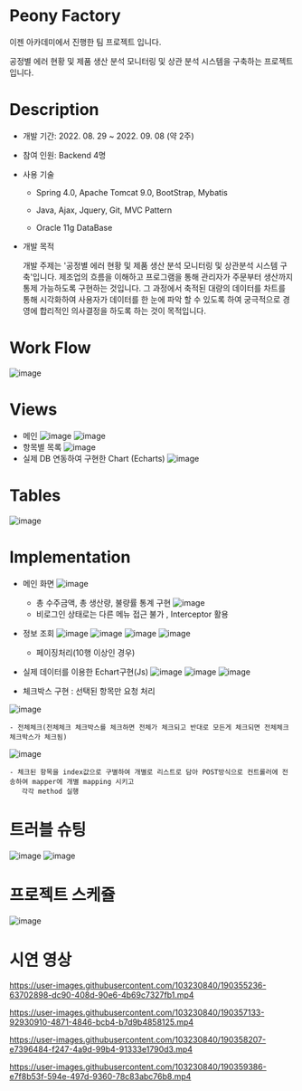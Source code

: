 Peony Factory
===========
이젠 아카데미에서 진행한 팀 프로젝트 입니다.

공정별 에러 현황 및 제품 생산 분석 모니터링 및 상관 분석 시스템을 구축하는 프로젝트입니다.

Description
=============
* 개발 기간: 2022. 08. 29 ~ 2022. 09. 08 (약 2주)

* 참여 인원: Backend 4명

* 사용 기술

    - Spring 4.0, Apache Tomcat 9.0,  BootStrap, Mybatis
    
    - Java, Ajax, Jquery, Git, MVC Pattern
    
    - Oracle 11g DataBase
    
* 개발 목적

    개발 주제는 '공정별 에러 현황 및 제품 생산 분석 모니터링 및 상관분석 시스템 구축'입니다.
    제조업의 흐름을 이해하고 프로그램을 통해 관리자가 주문부터 생산까지 통제 가능하도록 구현하는 것입니다.
    그 과정에서 축적된 대량의 데이터를 차트를 통해 시각화하여 사용자가 데이터를 한 눈에 파악 할 수 있도록 하여
    궁극적으로 경영에 합리적인 의사결정을 하도록 하는 것이 목적입니다.

Work Flow
============
![image](https://user-images.githubusercontent.com/103177577/190033217-3e32ade0-7d52-4725-b0f7-f9ecd301cf42.png)

Views
===========
* 메인
![image](https://user-images.githubusercontent.com/103230840/188064325-27ba08af-0d33-45d0-9f28-d52e8da592ba.png)
![image](https://user-images.githubusercontent.com/103230840/188063505-a847cc09-89bf-4afd-a603-c55a2e7e370c.png)
* 항목별 목록
![image](https://user-images.githubusercontent.com/103230840/188063647-d4e5035f-ca26-4c61-9e5c-905c6ff85060.png)
* 실제 DB 연동하여 구현한 Chart (Echarts)
![image](https://user-images.githubusercontent.com/103230840/188654789-754a0c02-4377-4c05-88d7-784eeb53e136.png)

Tables
==========
![image](https://user-images.githubusercontent.com/103230840/189382850-76969c64-80a0-49a9-bf93-ec71d965f258.png)


Implementation
===========
* 메인 화면
![image](https://user-images.githubusercontent.com/103230840/189580609-98cb919a-e6bf-46fb-9115-18718b13163d.png)
    - 총 수주금액, 총 생산량, 불량률 통계 구현
![image](https://user-images.githubusercontent.com/103230840/189580900-f2957010-4e01-46e9-9ddc-ce54674a1f1a.png)
    - 비로그인 상태로는 다른 메뉴 접근 불가 , Interceptor 활용

* 정보 조회
![image](https://user-images.githubusercontent.com/103230840/189581228-906265be-23eb-4dca-aa8d-80ea9e2e8164.png)
![image](https://user-images.githubusercontent.com/103230840/189581372-8d745f76-e2a6-44c1-833c-85137ee2c718.png)
![image](https://user-images.githubusercontent.com/103230840/189581411-99b16f6a-ee8a-4645-ac5b-0d06e41aeaa3.png)
![image](https://user-images.githubusercontent.com/103230840/189581480-f44d22ca-5b67-4557-90aa-aca6e7384b35.png)

    - 페이징처리(10행 이상인 경우)

* 실제 데이터를 이용한 Echart구현(Js)
![image](https://user-images.githubusercontent.com/103230840/189594608-6d21db0e-272f-44b2-92e8-0c9763dca156.png)
![image](https://user-images.githubusercontent.com/103230840/189594355-6ad7fc29-e261-4d80-aa66-77ffd4cd4b05.png)
![image](https://user-images.githubusercontent.com/103230840/189594414-865b16da-3472-41a3-a3f0-d9eb53d9eb39.png)


* 체크박스 구현 : 선택된 항목만 요청 처리

![image](https://user-images.githubusercontent.com/103230840/189594885-a1defcb4-1568-4d41-8b0c-853f9dce007d.png)

    - 전체체크(전체체크 체크박스를 체크하면 전체가 체크되고 반대로 모든게 체크되면 전체체크 체크박스가 체크됨)
    
![image](https://user-images.githubusercontent.com/103230840/189594953-da8f0a47-f7c7-4f63-abed-cc31d82d8321.png)

    - 체크된 항목을 index값으로 구별하여 개별로 리스트로 담아 POST방식으로 컨트롤러에 전송하여 mapper에 개별 mapping 시키고
       각각 method 실행
       
트러블 슈팅
===========       
![image](https://user-images.githubusercontent.com/103230840/190345436-15bf3888-4109-4e3a-ac7b-ab321eb6d462.png)
![image](https://user-images.githubusercontent.com/103230840/190345476-178c1920-c26a-4932-9133-76ad69ffb5ee.png)
      

프로젝트 스케쥴
===========
![image](https://user-images.githubusercontent.com/103230840/189784185-76c169b3-001e-47b6-a68b-582dabcd2ecd.png)

시연 영상
===========
https://user-images.githubusercontent.com/103230840/190355236-63702898-dc90-408d-90e6-4b69c7327fb1.mp4



https://user-images.githubusercontent.com/103230840/190357133-92930910-4871-4846-bcb4-b7d9b4858125.mp4



https://user-images.githubusercontent.com/103230840/190358207-e7396484-f247-4a9d-99b4-91333e1790d3.mp4



https://user-images.githubusercontent.com/103230840/190359386-e7f8b53f-594e-497d-9360-78c83abc76b8.mp4



